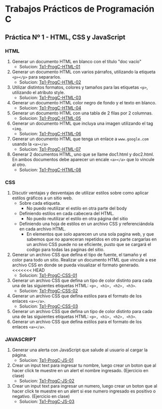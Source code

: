 # Trabajos Prácticos de Programación C
## Práctica Nº 1 - HTML, CSS y JavaScript
### HTML

1. Generar un documento HTML en blanco con el título "doc vacío"
    * Solucion: [Tp1-ProgC-HTML-01](http://progc.epizy.com/Tp1-ProgC/Tp1-ProgC-HTML-01/doc1.html)
2. Generar un documento HTML con varios párrafos, utilizando la etiqueta `<p></p>` para separarlos.
    * Solucion: [Tp1-ProgC-HTML-02](http://progc.epizy.com/Tp1-ProgC/Tp1-ProgC-HTML-02/punto-HTML-02.html)
3. Utilizar distintos formatos, colores y tamaños para las etiquetas `<p>`, utilizando el atributo style.
    * Solucion: [Tp1-ProgC-HTML-03](http://progc.epizy.com/Tp1-ProgC/Tp1-ProgC-HTML-03/punto-HTML-03.html)
4. Generar un documento HTML color negro de fondo y el texto en blanco.
    * Solucion: [Tp1-ProgC-HTML-04](http://progc.epizy.com/Tp1-ProgC/Tp1-ProgC-HTML-04/punto-HTML-04.html)
5. Generar un documento HTML con una tabla de 2 filas por 2 columnas.
    * Solucion: [Tp1-ProgC-HTML-05](http://progc.epizy.com/Tp1-ProgC/Tp1-ProgC-HTML-05/punto-HTML-05.html)
6. Generar un documento HTML que incluya una imagen utilizando el tag `<img`.
    * Solucion: [Tp1-ProgC-HTML-06](http://progc.epizy.com/Tp1-ProgC/Tp1-ProgC-HTML-06/punto-HTML-06.html)
7. Generar un documento HTML que tenga un enlace a `www.google.com` usando la `<a></a>`
    * Solucion: [Tp1-ProgC-HTML-07](http://progc.epizy.com/Tp1-ProgC/Tp1-ProgC-HTML-07/punto-HTML-07.html)
8. Generar 2 documentos HTML, uno que se llame doc1.html y doc2.html. En ambos documentos debe aparecer un encale `<a></a>` que lo vincule al otro.
    * Solucion: [Tp1-ProgC-HTML-08](http://progc.epizy.com/Tp1-ProgC/Tp1-ProgC-HTML-08/doc1.html)

### CSS
1. Discutir ventajas y desventajas de utilizar estilos sobre como aplicar estilos gráficos a un sitio web.
    - Sobre cada etiqueta.
        - No puedo reutilizar el estilo en otra parte del body
    - Definiendo estilos en cada cabecera del HTML.
        - No puedo reutilizar el estilo en otra página del sitio
    - Definiendo una hoja de estilos en un archivo CSS y referenciándola en cada archivo HTML.
        - En elementos que solo aparecen un una sola pagina web, y que sabemos que no apareceran repetidos en otra parte cargarlas en un archivo CSS puede no se eficiente, pusto que se cargará el codigo para todas las paginas del sitio.
2. Generar un archivo CSS que defina el tipo de fuente, el tamaño y el color para todo un sitio. Realizar un documento HTML que vincule a ese archivo CSS en donde se pueda visualizar el formato generado.
<<<<<<< HEAD
    * Solucion: [Tp1-ProgC-CSS-01](http://progc.epizy.com/Tp1-ProgC/Tp1-ProgC-CSS-01/punto-CSS-01.html)
3. Generar un archivo CSS que defina un tipo de color distinto para cada una de las siguientes etiquetas HTML: `<p>, <h1>, <h2>, <h3>`.
    * Solucion: [Tp1-ProgC-CSS-02](http://progc.epizy.com/Tp1-ProgC/Tp1-ProgC-CSS-02/punto-CSS-02.html)
4. Generar un archivo CSS que defina estilos para el formato de los enlaces `<a></a>`.
    * Solucion: [Tp1-ProgC-CSS-03](http://progc.epizy.com/Tp1-ProgC/Tp1-ProgC-CSS-03/punto-CSS-03.html)
3. Generar un archivo CSS que defina un tipo de color distinto para cada una de las siguientes etiquetas HTML: `<p>, <h1>, <h2>, <h3>`.
4. Generar un archivo CSS que defina estilos para el formato de los enlaces `<a></a>`.

### JAVASCRIPT
1. Generar una alerta con JavaScript que salude al usuario al cargar la página.
    * Solucion: [Tp1-ProgC-JS-01](http://progc.epizy.com/Tp1-ProgC/Tp1-ProgC-JS-01/punto-JS-01.html)
2. Crear un input text para ingresar tu nombre, luego crear un boton que al hacer click te muestre en un alert el nombre ingresado. (Ejercicio en clase)
    * Solucion: [Tp1-ProgC-JS-02](http://progc.epizy.com/Tp1-ProgC/Tp1-ProgC-JS-02/punto-JS-02.html)
3. Crear un input text para ingresar un numero, luego crear un boton que al hacer click te muestre en un alert si ese numero ingresado es positivo o negativo. (Ejercicio en clase)
    * Solucion: [Tp1-ProgC-JS-03](http://progc.epizy.com/Tp1-ProgC/Tp1-ProgC-JS-03/punto-JS-03.html)
